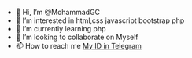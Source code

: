 - 👋 Hi, I’m @MohammadGC
- 👀 I’m interested in html,css javascript bootstrap php
- 🌱 I’m currently learning php
- 💞️ I’m looking to collaborate on Myself
- 📫 How to reach me [My ID in Telegram](https://t.me/mra_hello)

<!---
MohammadGC/MohammadGC is a ✨ special ✨ repository because its `README.md` (this file) appears on your GitHub profile.
You can click the Preview link to take a look at your changes.
--->
